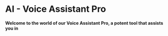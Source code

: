 # AI - Voice Assistant Pro

#### Welcome to the world of our Voice Assistant Pro, a potent tool that assists you in